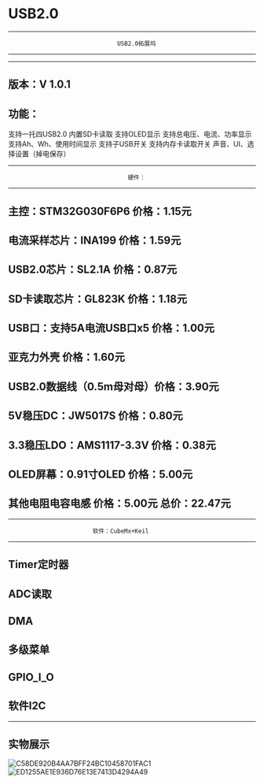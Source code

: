 # USB2.0
-----------------------------------------------------------------------------------
                                   USB2.0拓展坞
-----------------------------------------------------------------------------------

-----------------------------------------------------------------------------------

版本：V 1.0.1
-----------------------------------------------------------------------------------
功能：
-----------------------------------------------------------------------------------
  支持一托四USB2.0
  内置SD卡读取
  支持OLED显示
  支持总电压、电流、功率显示
  支持Ah、Wh、使用时间显示
  支持子USB开关
  支持内存卡读取开关
  声音、UI、选择设置（掉电保存）
  
-----------------------------------------------------------------------------------
                                      硬件：
-----------------------------------------------------------------------------------
  主控：STM32G030F6P6       价格：1.15元
  -----------------------------------------------------------------------------------
  电流采样芯片：INA199      价格：1.59元
  -----------------------------------------------------------------------------------
  USB2.0芯片：SL2.1A        价格：0.87元
  -----------------------------------------------------------------------------------
  SD卡读取芯片：GL823K      价格：1.18元
  -----------------------------------------------------------------------------------
  USB口：支持5A电流USB口x5  价格：1.00元
  -----------------------------------------------------------------------------------
  亚克力外壳                价格：1.60元
  -----------------------------------------------------------------------------------
  USB2.0数据线（0.5m母对母）价格：3.90元
  -----------------------------------------------------------------------------------
  5V稳压DC：JW5017S         价格：0.80元
  -----------------------------------------------------------------------------------
  3.3稳压LDO：AMS1117-3.3V  价格：0.38元
  -----------------------------------------------------------------------------------
  OLED屏幕：0.91寸OLED      价格：5.00元
  -----------------------------------------------------------------------------------
  其他电阻电容电感          价格：5.00元
  总价：22.47元
  ----------------------------------------------------------------------------------- 
-----------------------------------------------------------------------------------
                            软件：CubeMx+Keil
-----------------------------------------------------------------------------------
  Timer定时器
  -----------------------------------------------------------------------------------
  ADC读取
  -----------------------------------------------------------------------------------
  DMA
  -----------------------------------------------------------------------------------
  多级菜单
  -----------------------------------------------------------------------------------
  GPIO_I_O
  -----------------------------------------------------------------------------------
  软件I2C
  -----------------------------------------------------------------------------------
 
-----------------------------------------------------------------------------------
实物展示
-----------------------------------------------------------------------------------
  ![C58DE920B4AA7BFF24BC10458701FAC1](https://user-images.githubusercontent.com/96675865/227756411-2bf164ca-7711-4e00-8a9a-aed45fe314a4.jpg)
  ![ED1255AE1E936D76E13E7413D4294A49](https://user-images.githubusercontent.com/96675865/227756446-61b56e82-e6e7-4f49-a0bb-fbe00dd567a4.jpg)


